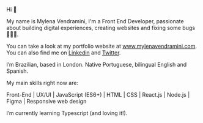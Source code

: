 Hi 👋 

My name is Mylena Vendramini, I'm a Front End Developer, passionate about building digital experiences, creating websites and fixing some bugs 👩🏻‍💻. 

You can take a look at my portfolio website at www.mylenavendramini.com. You can also find me on [Linkedin](https://www.linkedin.com/in/mylenavendramini/) and [Twitter](https://twitter.com/mmvendramini). 

I’m Brazilian, based in London. Native Portuguese, bilingual English and Spanish.

My main skills right now are:

Front-End | UX/UI | JavaScript (ES6+) | HTML | CSS | React.js | Node.js | Figma | Responsive web design

I’m currently learning Typescript (and loving it!). 

<!---
mylenavendramini/mylenavendramini is a ✨ special ✨ repository because its `README.md` (this file) appears on your GitHub profile.
You can click the Preview link to take a look at your changes.
--->
